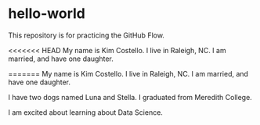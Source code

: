 # hello-world
This repository is for practicing the GitHub Flow.

<<<<<<< HEAD
My name is Kim Costello. I live in Raleigh, NC. I am married, and have one daughter.


=======
My name is Kim Costello. I live in Raleigh, NC. I am married, and have one daughter. 

I have two dogs named Luna and Stella. 
I graduated from Meredith College. 

I am excited about learning about Data Science.

